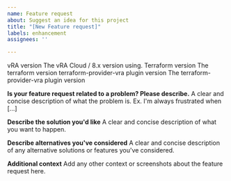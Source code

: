 ```yaml
---
name: Feature request
about: Suggest an idea for this project
title: "[New Feature request]"
labels: enhancement
assignees: ''

---
```


vRA version
The vRA Cloud / 8.x version using.
Terraform version
The terraform version
terraform-provider-vra plugin version
The terraform-provider-vra plugin version

**Is your feature request related to a problem? Please describe.**
A clear and concise description of what the problem is. Ex. I'm always frustrated when [...]

**Describe the solution you'd like**
A clear and concise description of what you want to happen.

**Describe alternatives you've considered**
A clear and concise description of any alternative solutions or features you've considered.

**Additional context**
Add any other context or screenshots about the feature request here.
